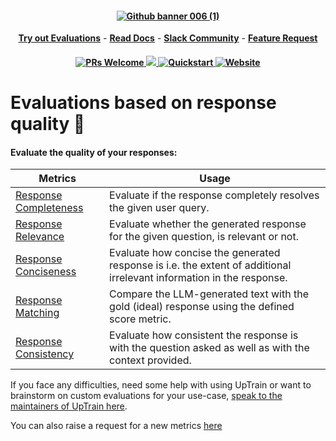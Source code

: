 <h4 align="center">
  <a href="https://uptrain.ai">
   <img alt="Github banner 006 (1)" src="https://github.com/uptrain-ai/uptrain/assets/108270398/96ac1505-7811-4e12-958e-fce9519542a1"/>
  </a>
</h4>

<p align="center">
<a href="https://demo.uptrain.ai/evals_demo/" rel="nofollow"><strong>Try out Evaluations</strong></a>
-
<a href="https://docs.uptrain.ai/getting-started/introduction" rel="nofollow"><strong>Read Docs</strong></a>
-
<a href="https://join.slack.com/t/uptraincommunity/shared_invite/zt-1yih3aojn-CEoR_gAh6PDSknhFmuaJeg" rel="nofollow"><strong>Slack Community</strong></a>
-
<a href="https://github.com/uptrain-ai/uptrain/issues/new?assignees=&labels=enhancement&template=feature_request.md&title=" rel="nofollow"><strong>Feature Request</strong></a>
</p>

<h4 align="center">
<a href='https://github.com/uptrain-ai/uptrain/blob/main/CONTRIBUTING.md'>
    <img alt='PRs Welcome' src='https://img.shields.io/badge/PRs-welcome-blue.svg?style=shields'/>
  </a>
  <a href="https://github.com/uptrain-ai/uptrain/graphs/contributors">
    <img src="https://img.shields.io/github/contributors/uptrain-ai/uptrain" />
  </a>
  <a href="https://docs.uptrain.ai/getting-started/quickstart">
    <img src="https://img.shields.io/badge/Quickstart-tutorial-orange" alt="Quickstart" />
  </a>
  <a href="https://uptrain.ai/">
    <img src="https://img.shields.io/badge/UpTrain-Website-red" alt="Website" />
  </a>
</h4>


# Evaluations based on response quality 📝

#### Evaluate the quality of your responses: 

| Metrics  | Usage | 
|------------|----------|
| [Response Completeness](https://github.com/uptrain-ai/uptrain/blob/main/examples/checks/response_quality/completeness.ipynb)        | Evaluate if the response completely resolves the given user query.      | 
| [Response Relevance](https://github.com/uptrain-ai/uptrain/blob/main/examples/checks/response_quality/relevance.ipynb)      | Evaluate whether the generated response for the given question, is relevant or not.    | 
| [Response Conciseness](https://github.com/uptrain-ai/uptrain/blob/main/examples/checks/response_quality/conciseness.ipynb) | Evaluate how concise the generated response is i.e. the extent of additional irrelevant information in the response.    | 
| [Response Matching ](https://github.com/uptrain-ai/uptrain/blob/main/examples/checks/response_quality/matching.ipynb)  | Compare the LLM-generated text with the gold (ideal) response using the defined score metric.  |
| [Response Consistency](https://github.com/uptrain-ai/uptrain/blob/main/examples/checks/response_quality/consistency.ipynb)   | Evaluate how consistent the response is with the question asked as well as with the context provided.  |

If you face any difficulties, need some help with using UpTrain or want to brainstorm on custom evaluations for your use-case, [speak to the maintainers of UpTrain here](https://calendly.com/uptrain-sourabh/30min).

You can also raise a request for a new metrics [here](https://github.com/uptrain-ai/uptrain/issues/new?assignees=&labels=enhancement&template=feature_request.md&title=)